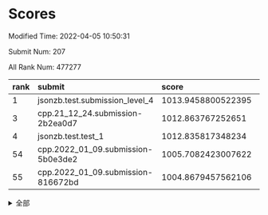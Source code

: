 # Scores

Modified Time: 2022-04-05 10:50:31

Submit Num: 207

All Rank Num: 477277

| rank |               submit               |       score        |       sigma        | pk_num |
| :--- | :--------------------------------- | :----------------- | :----------------- | :----- |
| 1    | jsonzb.test.submission_level_4     | 1013.9458800522395 | 0.810247513099575  | 9225   |
| 3    | cpp.21_12_24.submission-2b2ea0d7   | 1012.863767252651  | 0.7686223731739007 | 9222   |
| 4    | jsonzb.test.test_1                 | 1012.835817348234  | 0.8034684145107623 | 9219   |
| 54   | cpp.2022_01_09.submission-5b0e3de2 | 1005.7082423007622 | 0.7223409771785998 | 9219   |
| 55   | cpp.2022_01_09.submission-816672bd | 1004.8679457562106 | 0.7210914404663105 | 9221   |


<details>
<summary>全部</summary>

| rank |                 submit                 |       score        |       sigma        | pk_num |
| :--- | :------------------------------------- | :----------------- | :----------------- | :----- |
| 1    | jsonzb.test.submission_level_4         | 1013.9458800522395 | 0.810247513099575  | 9225   |
| 2    | gobigger.level_3.submission_level_3_10 | 1013.1580331130338 | 0.7802361960832169 | 9223   |
| 3    | cpp.21_12_24.submission-2b2ea0d7       | 1012.863767252651  | 0.7686223731739007 | 9222   |
| 4    | jsonzb.test.test_1                     | 1012.835817348234  | 0.8034684145107623 | 9219   |
| 5    | gobigger.level_3.submission_level_3_39 | 1011.3784157085285 | 0.7475199081160967 | 9227   |
| 6    | gobigger.level_3.submission_level_3_21 | 1011.1873516658691 | 0.7524368001742372 | 9223   |
| 7    | gobigger.level_3.submission_level_3_13 | 1011.0946572798664 | 0.7894494147622261 | 9229   |
| 8    | gobigger.level_3.submission_level_3_12 | 1011.0085208552517 | 0.7979299297670965 | 9223   |
| 9    | gobigger.level_3.submission_level_3_25 | 1010.9469039069044 | 0.756297356963119  | 9230   |
| 10   | gobigger.level_3.submission_level_3_4  | 1010.9459367110466 | 0.7643867364935681 | 9224   |
| 11   | gobigger.level_3.submission_level_3_8  | 1010.8480472070594 | 0.7689166177271985 | 9226   |
| 12   | gobigger.level_3.submission_level_3_1  | 1010.8197790202323 | 0.7725349371602219 | 9224   |
| 13   | gobigger.level_3.submission_level_3_19 | 1010.7735165452638 | 0.7427744094240072 | 9231   |
| 14   | gobigger.level_3.submission_level_3_11 | 1010.6411568822125 | 0.7502410080883937 | 9226   |
| 15   | gobigger.level_3.submission_level_3_22 | 1010.6067298754195 | 0.7744633863386547 | 9221   |
| 16   | gobigger.level_3.submission_level_3_43 | 1010.5558777337656 | 0.7940595828996004 | 9224   |
| 17   | gobigger.level_3.submission_level_3_36 | 1010.5497625773007 | 0.7487236635053429 | 9216   |
| 18   | gobigger.level_3.submission_level_3_35 | 1010.5256915237376 | 0.7410191883398249 | 9224   |
| 19   | gobigger.level_3.submission_level_3_2  | 1010.4907491643512 | 0.7669084791756435 | 9221   |
| 20   | gobigger.level_3.submission_level_3_47 | 1010.3706383730364 | 0.7518919805424239 | 9220   |
| 21   | gobigger.level_3.submission_level_3_7  | 1010.3553599285581 | 0.7258973587084587 | 9221   |
| 22   | gobigger.level_3.submission_level_3_49 | 1010.3407931701964 | 0.7646481368660246 | 9219   |
| 23   | gobigger.level_3.submission_level_3_29 | 1010.3341288776546 | 0.7567715436583731 | 9223   |
| 24   | gobigger.level_3.submission_level_3_0  | 1010.3120633271859 | 0.791616167270663  | 9224   |
| 25   | gobigger.level_3.submission_level_3_48 | 1010.2785607051305 | 0.7599558258897103 | 9227   |
| 26   | gobigger.level_3.submission_level_3_26 | 1010.2503235100238 | 0.7597035668538089 | 9221   |
| 27   | gobigger.level_3.submission_level_3_42 | 1010.1677701247772 | 0.7487045482653945 | 9224   |
| 28   | gobigger.level_3.submission_level_3_31 | 1010.0956759181006 | 0.7491951205549859 | 9222   |
| 29   | gobigger.level_3.submission_level_3_20 | 1010.0874384069939 | 0.7419955513853834 | 9221   |
| 30   | gobigger.level_3.submission_level_3_41 | 1010.0579156662255 | 0.7781760693376333 | 9219   |
| 31   | gobigger.level_3.submission_level_3_15 | 1009.957487453454  | 0.7605236440293531 | 9224   |
| 32   | gobigger.level_3.submission_level_3_5  | 1009.9295052341408 | 0.7564803410838885 | 9218   |
| 33   | gobigger.level_3.submission_level_3_18 | 1009.8506595703491 | 0.7358863476113618 | 9226   |
| 34   | gobigger.level_3.submission_level_3_45 | 1009.7939042043545 | 0.7464263286481466 | 9226   |
| 35   | gobigger.level_3.submission_level_3_17 | 1009.7816675472669 | 0.7522663495988106 | 9224   |
| 36   | gobigger.level_3.submission_level_3_14 | 1009.7613591748213 | 0.7489208005529159 | 9230   |
| 37   | gobigger.level_3.submission_level_3_3  | 1009.7111706519777 | 0.750442940398138  | 9222   |
| 38   | gobigger.level_3.submission_level_3_16 | 1009.6157032900669 | 0.7739593369713246 | 9225   |
| 39   | gobigger.level_3.submission_level_3_23 | 1009.5255543737622 | 0.7519557753221076 | 9227   |
| 40   | gobigger.level_3.submission_level_3_9  | 1009.5230699696249 | 0.7580351632953822 | 9220   |
| 41   | gobigger.level_3.submission_level_3_32 | 1009.4182477689614 | 0.7635298960804715 | 9227   |
| 42   | gobigger.level_3.submission_level_3_38 | 1009.3907794402633 | 0.7395718471894084 | 9225   |
| 43   | gobigger.level_3.submission_level_3_37 | 1009.2818822530187 | 0.7639564765309218 | 9231   |
| 44   | gobigger.level_3.submission_level_3_46 | 1009.2678776849795 | 0.7328823935779372 | 9222   |
| 45   | gobigger.level_3.submission_level_3_40 | 1009.2230043251673 | 0.732301658427227  | 9220   |
| 46   | gobigger.level_3.submission_level_3_44 | 1009.2115193562645 | 0.7667677687224199 | 9221   |
| 47   | gobigger.level_3.submission_level_3_27 | 1009.0215788693845 | 0.7558253028183178 | 9224   |
| 48   | gobigger.level_3.submission_level_3_28 | 1008.9072344061977 | 0.7244528389065636 | 9222   |
| 49   | gobigger.level_3.submission_level_3_24 | 1008.7349680266719 | 0.7407297188292999 | 9217   |
| 50   | gobigger.level_3.submission_level_3_6  | 1008.7236232722611 | 0.744232841403904  | 9225   |
| 51   | gobigger.level_3.submission_level_3_30 | 1008.688804664397  | 0.744967726853959  | 9215   |
| 52   | gobigger.level_3.submission_level_3_34 | 1008.0340577641344 | 0.7362902438341304 | 9224   |
| 53   | gobigger.level_3.submission_level_3_33 | 1007.8263466422995 | 0.7286512459801695 | 9217   |
| 54   | cpp.2022_01_09.submission-5b0e3de2     | 1005.7082423007622 | 0.7223409771785998 | 9219   |
| 55   | cpp.2022_01_09.submission-816672bd     | 1004.8679457562106 | 0.7210914404663105 | 9221   |
| 56   | gobigger.level_1.submission_level_1_23 | 1004.6473471538261 | 0.7245545717018461 | 9227   |
| 57   | gobigger.level_1.submission_level_1_3  | 1004.6419788051396 | 0.7268754607209417 | 9221   |
| 58   | gobigger.level_1.submission_level_1_24 | 1004.3974324445016 | 0.7330299554115408 | 9221   |
| 59   | gobigger.level_1.submission_level_1_29 | 1004.0997880057392 | 0.7279632791553877 | 9222   |
| 60   | gobigger.level_1.submission_level_1_34 | 1004.002457515457  | 0.7149842037754119 | 9222   |
| 61   | gobigger.level_1.submission_level_1_21 | 1003.9638138565037 | 0.7204346263329927 | 9222   |
| 62   | gobigger.level_1.submission_level_1_0  | 1003.8154372784309 | 0.7218168675296971 | 9224   |
| 63   | gobigger.level_1.submission_level_1_42 | 1003.7648383333827 | 0.707155709163035  | 9226   |
| 64   | gobigger.level_1.submission_level_1_35 | 1003.5926815876261 | 0.7158781353579192 | 9227   |
| 65   | gobigger.level_1.submission_level_1_30 | 1003.5821447569538 | 0.7192375831178559 | 9225   |
| 66   | gobigger.level_1.submission_level_1_36 | 1003.5414144926615 | 0.71748856933209   | 9225   |
| 67   | gobigger.level_1.submission_level_1_32 | 1003.5144197124785 | 0.7181841088654198 | 9225   |
| 68   | gobigger.level_1.submission_level_1_17 | 1003.5084851590266 | 0.7117581797578357 | 9229   |
| 69   | gobigger.level_1.submission_level_1_2  | 1003.4615871159735 | 0.7171114430348426 | 9217   |
| 70   | gobigger.level_1.submission_level_1_48 | 1003.4422911360647 | 0.7241659768557873 | 9223   |
| 71   | gobigger.level_1.submission_level_1_6  | 1003.3801307925635 | 0.7366929031004477 | 9214   |
| 72   | gobigger.level_1.submission_level_1_16 | 1003.3320369855949 | 0.7185372816647454 | 9224   |
| 73   | gobigger.level_1.submission_level_1_9  | 1003.3067486709153 | 0.7078488286760687 | 9226   |
| 74   | gobigger.level_1.submission_level_1_43 | 1003.2706833394755 | 0.7101094749520734 | 9220   |
| 75   | gobigger.level_1.submission_level_1_19 | 1003.2609425857253 | 0.7196850860486591 | 9223   |
| 76   | gobigger.level_1.submission_level_1_38 | 1003.2436811607231 | 0.7142932445716169 | 9225   |
| 77   | gobigger.level_1.submission_level_1_45 | 1003.2413384853597 | 0.7107558170731216 | 9223   |
| 78   | gobigger.level_1.submission_level_1_41 | 1003.2096882191395 | 0.7188757844801599 | 9223   |
| 79   | gobigger.level_1.submission_level_1_28 | 1003.16423937734   | 0.7105027412157936 | 9222   |
| 80   | gobigger.level_1.submission_level_1_4  | 1003.1510263057535 | 0.702300440984535  | 9221   |
| 81   | gobigger.level_1.submission_level_1_26 | 1003.0807064855189 | 0.7174675383084632 | 9223   |
| 82   | gobigger.level_1.submission_level_1_13 | 1003.0614151679712 | 0.7161650675277437 | 9227   |
| 83   | gobigger.level_1.submission_level_1_37 | 1002.9958781526062 | 0.7116917745997187 | 9221   |
| 84   | gobigger.level_1.submission_level_1_11 | 1002.9878335939298 | 0.7145742940035252 | 9226   |
| 85   | gobigger.level_1.submission_level_1_10 | 1002.8446346183066 | 0.7092225297067878 | 9219   |
| 86   | gobigger.level_1.submission_level_1_15 | 1002.7960478521899 | 0.708176819402386  | 9226   |
| 87   | gobigger.level_1.submission_level_1_40 | 1002.7959000404768 | 0.710292713426214  | 9224   |
| 88   | gobigger.level_1.submission_level_1_39 | 1002.7892634599013 | 0.7116365227146701 | 9223   |
| 89   | gobigger.level_1.submission_level_1_47 | 1002.7782300680914 | 0.7194884307360209 | 9221   |
| 90   | gobigger.level_1.submission_level_1_5  | 1002.7274630054276 | 0.7264248769934349 | 9221   |
| 91   | gobigger.level_1.submission_level_1_18 | 1002.7263372618755 | 0.7283682636385533 | 9221   |
| 92   | gobigger.level_1.submission_level_1_22 | 1002.6566788744553 | 0.6995655434900966 | 9227   |
| 93   | gobigger.level_1.submission_level_1_33 | 1002.6396877931338 | 0.7120326441648749 | 9223   |
| 94   | gobigger.level_1.submission_level_1_1  | 1002.6390038516219 | 0.7124630578310742 | 9223   |
| 95   | gobigger.level_1.submission_level_1_46 | 1002.5503204089952 | 0.7099978702825923 | 9218   |
| 96   | gobigger.level_1.submission_level_1_31 | 1002.4890331497979 | 0.711311302810109  | 9220   |
| 97   | gobigger.level_1.submission_level_1_27 | 1002.4721884835631 | 0.7101737427147051 | 9219   |
| 98   | gobigger.level_1.submission_level_1_20 | 1002.4365111021424 | 0.710799162922553  | 9227   |
| 99   | gobigger.level_1.submission_level_1_44 | 1002.3957116512867 | 0.7201566336458242 | 9224   |
| 100  | gobigger.level_1.submission_level_1_49 | 1002.337285036506  | 0.7158061663045815 | 9221   |
| 101  | gobigger.level_1.submission_level_1_14 | 1002.2522806284373 | 0.7136877034709481 | 9221   |
| 102  | gobigger.level_1.submission_level_1_25 | 1002.2479440216041 | 0.7257788952386959 | 9224   |
| 103  | gobigger.level_1.submission_level_1_8  | 1002.1533043008417 | 0.7137554613759478 | 9218   |
| 104  | gobigger.level_1.submission_level_1_7  | 1002.0405208033488 | 0.7084743495607495 | 9224   |
| 105  | gobigger.level_1.submission_level_1_12 | 1001.3189545575018 | 0.7071226496861122 | 9225   |
| 106  | gobigger.random.submission_random_37   | 997.5208964628875  | 0.7012613675561954 | 9224   |
| 107  | gobigger.random.submission_random_23   | 997.3742103787018  | 0.697422274307937  | 9224   |
| 108  | gobigger.random.submission_random_39   | 997.1449563509162  | 0.7095137857244033 | 9226   |
| 109  | gobigger.random.submission_random_27   | 997.04419051042    | 0.7019289180384386 | 9221   |
| 110  | gobigger.random.submission_random_31   | 996.9982518562616  | 0.7117983916906337 | 9218   |
| 111  | gobigger.random.submission_random_14   | 996.9850310645561  | 0.7032121632121408 | 9223   |
| 112  | gobigger.random.submission_random_4    | 996.7960885685377  | 0.7062649060945413 | 9223   |
| 113  | gobigger.random.submission_random_7    | 996.7580723872749  | 0.7295818725672797 | 9222   |
| 114  | gobigger.random.submission_random_11   | 996.741966368389   | 0.7115725885242522 | 9223   |
| 115  | gobigger.random.submission_random_25   | 996.7245305370595  | 0.7175742659606172 | 9226   |
| 116  | gobigger.random.submission_random_34   | 996.711376421108   | 0.7204742229313621 | 9221   |
| 117  | gobigger.random.submission_random_3    | 996.6937649662583  | 0.7068718233180649 | 9220   |
| 118  | gobigger.random.submission_random_20   | 996.6877810893319  | 0.6959849136528586 | 9222   |
| 119  | gobigger.random.submission_random_21   | 996.5923617209614  | 0.696323639869218  | 9220   |
| 120  | gobigger.random.submission_random_35   | 996.5888251550441  | 0.7107464375339679 | 9228   |
| 121  | gobigger.random.submission_random_1    | 996.4870063821995  | 0.7105264844342005 | 9224   |
| 122  | gobigger.random.submission_random_13   | 996.476024254453   | 0.7087476686884965 | 9219   |
| 123  | gobigger.random.submission_random_12   | 996.377929878552   | 0.7197906467787799 | 9225   |
| 124  | gobigger.random.submission_random_38   | 996.3619722157704  | 0.7029004598948344 | 9225   |
| 125  | gobigger.random.submission_random_32   | 996.361796340484   | 0.7144846147059737 | 9230   |
| 126  | gobigger.random.submission_random_44   | 996.3561211469189  | 0.7047894620534633 | 9222   |
| 127  | gobigger.random.submission_random_2    | 996.3199928563516  | 0.7100627283376477 | 9228   |
| 128  | gobigger.random.submission_random_49   | 996.2171975454405  | 0.7111145207865323 | 9217   |
| 129  | gobigger.random.submission_random_22   | 996.1407169811981  | 0.7143576752013465 | 9225   |
| 130  | gobigger.random.submission_random_42   | 996.1263754849522  | 0.712263584736806  | 9223   |
| 131  | gobigger.random.submission_random_28   | 996.0488349722584  | 0.7085682997805373 | 9220   |
| 132  | gobigger.random.submission_random_5    | 996.0270632009907  | 0.7143890154586209 | 9223   |
| 133  | gobigger.random.submission_random_41   | 996.0086079431344  | 0.7086410790449815 | 9220   |
| 134  | gobigger.random.submission_random_43   | 995.9950265363226  | 0.7073154476875371 | 9222   |
| 135  | gobigger.random.submission_random_46   | 995.9938791869838  | 0.7188152125714036 | 9217   |
| 136  | gobigger.random.submission_random_8    | 995.9936489325987  | 0.7280471984502869 | 9220   |
| 137  | gobigger.random.submission_random_16   | 995.9896697798962  | 0.7071197560798991 | 9224   |
| 138  | gobigger.random.submission_random_36   | 995.9090368205417  | 0.7154121236161579 | 9221   |
| 139  | gobigger.random.submission_random_17   | 995.762086058778   | 0.7104178919531021 | 9225   |
| 140  | gobigger.random.submission_random_24   | 995.7010439691294  | 0.7125275978990323 | 9222   |
| 141  | gobigger.random.submission_random_10   | 995.6437954360737  | 0.7120893157005526 | 9228   |
| 142  | gobigger.random.submission_random_26   | 995.640369867362   | 0.7244083569086336 | 9231   |
| 143  | gobigger.random.submission_random_33   | 995.6368107055698  | 0.713326354866008  | 9220   |
| 144  | gobigger.random.submission_random_0    | 995.585892273545   | 0.7104595439931656 | 9224   |
| 145  | gobigger.random.submission_random_18   | 995.5399508656669  | 0.7276436049892306 | 9221   |
| 146  | gobigger.random.submission_random_19   | 995.4964931952265  | 0.7000384776223767 | 9225   |
| 147  | gobigger.random.submission_random_30   | 995.4960436172256  | 0.7069581971172435 | 9224   |
| 148  | gobigger.random.submission_random_15   | 995.4808793990954  | 0.7047536561158371 | 9225   |
| 149  | gobigger.random.submission_random_40   | 995.3387299282991  | 0.7230454722585388 | 9222   |
| 150  | gobigger.random.submission_random_45   | 995.1865389962571  | 0.7111317313211153 | 9222   |
| 151  | gobigger.random.submission_random_29   | 995.0367936809907  | 0.7274975579367146 | 9225   |
| 152  | gobigger.random.submission_random_6    | 994.9637935187736  | 0.7166291555403086 | 9218   |
| 153  | gobigger.random.submission_random_9    | 994.8844005545335  | 0.7137744013664251 | 9227   |
| 154  | gobigger.random.submission_random_48   | 994.4291442974276  | 0.7153187013410601 | 9218   |
| 155  | gobigger.random.submission_random_47   | 994.1181602693938  | 0.715500078941704  | 9223   |
| 156  | gobigger.level_2.submission_level_2_12 | 994.1007975497286  | 0.7256224559375769 | 9218   |
| 157  | gobigger.level_2.submission_level_2_26 | 993.67375727896    | 0.7315845618352385 | 9218   |
| 158  | gobigger.level_2.submission_level_2_0  | 993.6625343675681  | 0.7363468198266055 | 9227   |
| 159  | gobigger.level_2.submission_level_2_22 | 993.623357990739   | 0.7121279899514289 | 9225   |
| 160  | gobigger.level_2.submission_level_2_2  | 993.5829506218384  | 0.7320454557220157 | 9225   |
| 161  | gobigger.level_2.submission_level_2_11 | 993.4095453057316  | 0.7465479421807807 | 9221   |
| 162  | gobigger.level_2.submission_level_2_6  | 993.286427575149   | 0.7356171775892597 | 9227   |
| 163  | gobigger.level_2.submission_level_2_20 | 993.2617272075953  | 0.7333414987821577 | 9218   |
| 164  | gobigger.level_2.submission_level_2_14 | 993.0782673505075  | 0.7374290909558415 | 9221   |
| 165  | gobigger.level_2.submission_level_2_43 | 992.9629670265649  | 0.7432354771713059 | 9220   |
| 166  | gobigger.level_2.submission_level_2_7  | 992.94191618924    | 0.7176684131180927 | 9223   |
| 167  | gobigger.level_2.submission_level_2_27 | 992.7220840323987  | 0.7310460408999266 | 9225   |
| 168  | gobigger.level_2.submission_level_2_42 | 992.7195153061161  | 0.726531148313347  | 9226   |
| 169  | gobigger.level_2.submission_level_2_44 | 992.7056528612607  | 0.7528141690694332 | 9223   |
| 170  | gobigger.level_2.submission_level_2_24 | 992.6581671472779  | 0.7456058777977307 | 9213   |
| 171  | gobigger.level_2.submission_level_2_39 | 992.6528263694604  | 0.7435012095148665 | 9224   |
| 172  | gobigger.level_2.submission_level_2_29 | 992.5538716971575  | 0.7238953536442799 | 9221   |
| 173  | gobigger.level_2.submission_level_2_15 | 992.5323614963066  | 0.7240099405808889 | 9223   |
| 174  | gobigger.level_2.submission_level_2_16 | 992.5297903348605  | 0.732833405731502  | 9218   |
| 175  | gobigger.level_2.submission_level_2_34 | 992.4909342218734  | 0.7401616263840907 | 9226   |
| 176  | gobigger.level_2.submission_level_2_37 | 992.4120116242748  | 0.742699113201215  | 9225   |
| 177  | gobigger.level_2.submission_level_2_13 | 992.3363462033932  | 0.772934060390018  | 9226   |
| 178  | gobigger.level_2.submission_level_2_40 | 992.3283423232047  | 0.7638263023151606 | 9218   |
| 179  | gobigger.level_2.submission_level_2_18 | 992.2831795411936  | 0.7420442226335674 | 9222   |
| 180  | gobigger.level_2.submission_level_2_5  | 992.2168131013169  | 0.7483099630984906 | 9226   |
| 181  | gobigger.level_2.submission_level_2_23 | 992.1694488627793  | 0.7467366011014402 | 9222   |
| 182  | gobigger.level_2.submission_level_2_47 | 992.1544135643178  | 0.7407152823341591 | 9216   |
| 183  | gobigger.level_2.submission_level_2_10 | 992.0935971007676  | 0.7533815134905236 | 9219   |
| 184  | gobigger.level_2.submission_level_2_32 | 992.0240446293137  | 0.7465050230889279 | 9222   |
| 185  | gobigger.level_2.submission_level_2_17 | 991.9991973373814  | 0.7461865477975121 | 9223   |
| 186  | gobigger.level_2.submission_level_2_46 | 991.9730781721095  | 0.7613949044646467 | 9222   |
| 187  | gobigger.level_2.submission_level_2_41 | 991.9130754961692  | 0.755562405867687  | 9223   |
| 188  | gobigger.level_2.submission_level_2_28 | 991.887984995859   | 0.7359760799398368 | 9220   |
| 189  | gobigger.level_2.submission_level_2_35 | 991.8379611998685  | 0.7558147104368343 | 9229   |
| 190  | gobigger.level_2.submission_level_2_33 | 991.8329687797387  | 0.7543978286006686 | 9222   |
| 191  | gobigger.level_2.submission_level_2_38 | 991.8323668945725  | 0.7402388624742058 | 9219   |
| 192  | gobigger.level_2.submission_level_2_3  | 991.7622088766057  | 0.7525208031223373 | 9224   |
| 193  | gobigger.level_2.submission_level_2_30 | 991.6772719929768  | 0.772370460881183  | 9216   |
| 194  | gobigger.level_2.submission_level_2_1  | 991.6403245056263  | 0.7485594921775027 | 9217   |
| 195  | gobigger.level_2.submission_level_2_31 | 991.3988076649624  | 0.7570203123054482 | 9224   |
| 196  | gobigger.level_2.submission_level_2_19 | 991.3514270892779  | 0.7559289321929865 | 9224   |
| 197  | gobigger.level_2.submission_level_2_48 | 991.2287302542409  | 0.7400082462161744 | 9223   |
| 198  | gobigger.level_2.submission_level_2_9  | 991.2144147523215  | 0.7378700906024325 | 9221   |
| 199  | gobigger.level_2.submission_level_2_21 | 991.0562548809373  | 0.7488899951161226 | 9222   |
| 200  | gobigger.level_2.submission_level_2_49 | 991.0536274302191  | 0.7331369684952705 | 9220   |
| 201  | gobigger.level_2.submission_level_2_25 | 991.021918210792   | 0.7476986074401697 | 9225   |
| 202  | gobigger.level_2.submission_level_2_4  | 990.9711537430295  | 0.7482351977316022 | 9223   |
| 203  | gobigger.level_2.submission_level_2_36 | 990.9296196887236  | 0.7580901397567058 | 9218   |
| 204  | gobigger.level_2.submission_level_2_45 | 990.7468021352337  | 0.7708621542224325 | 9228   |
| 205  | gobigger.level_2.submission_level_2_8  | 990.4792913408279  | 0.7854320772288255 | 9227   |
| 206  | gobigger.none.submission_none_0        | 978.0994343422684  | 1.427576812453387  | 9221   |
| 207  | gobigger.none.submission_none_1        | 976.9010274552112  | 1.3981939245737955 | 9222   |

</details>